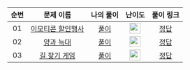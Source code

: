 |          순번          |        문제 이름         |        나의 풀이         |         난이도          |        풀이 링크         |
| :-----: | :-----: | :-----: | :-----: | :-----: |
| 01 |  <a href="https://school.programmers.co.kr/learn/courses/30/lessons/150368" target="_blank">이모티콘 할인행사</a> | <a href="./brute_force/emoticion_sales">풀이</a> | <img height="25px" width="25px" src="https://static.solved.ac/tier_small/4.svg"/> | <a href="https://school.programmers.co.kr/learn/courses/30/lessons/150368/solution_groups?language=java" target="_black">정답</a> |
| 02 |  <a href="https://school.programmers.co.kr/learn/courses/30/lessons/92343" target="_blank">양과 늑대</a> | <a href="./dfs/sheep_and_wolf">풀이</a> | <img height="25px" width="25px" src="https://static.solved.ac/tier_small/3.svg"/> | <a href="https://school.programmers.co.kr/learn/courses/30/lessons/92343/solution_groups?language=java" target="_black">정답</a> |
| 03 |  <a href="https://school.programmers.co.kr/learn/courses/30/lessons/42892" target="_blank">길 찾기 게임</a> | <a href="./binary_tree/find_way_game">풀이</a> | <img height="25px" width="25px" src="https://static.solved.ac/tier_small/4.svg"/> | <a href="https://school.programmers.co.kr/learn/courses/30/lessons/42892/solution_groups?language=java" target="_black">정답</a> |